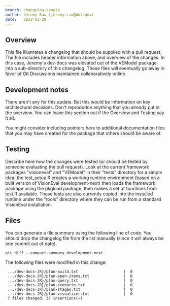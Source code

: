 ```yaml
---
branch: changelog-sample
author: Jeremy Raw (jeremy.raw@dot.gov)
date:   2022-01-28
---
```


## Overview

This file illustrates a changelog that should be supplied with a pull request. The file includes
header information above, and overview of the changes. In this case, Jeremy's dev-docs was elevated
out of the VEModel package into a sub-directory of this changelog. Those files will eventually go
away in favor of Git Discussions maintained collaboratively online.

## Development notes

There aren't any for this update. But this would be information on key architectural decisions.
Don't reprodudce anything that you already put in the overview. You can leave this section out
if the Overview and Testing say it all.

You might consider including pointers here to additional documentation files that you may have
created for the package that others should be aware of.

## Testing

Describe here how the changes were tested (or should be tested by someone evaluating the pull
request). Look at the current framework packages "visioneval" and "VEModel" in their "tests"
directory for a simple idea: the test_setup.R creates a working runtime environment (based on a
built version of VisionEval development-next) then loads the framework package using the pkgload
package, then makes a set of functions from test.R available. Those tests are also currently
copied into the installed runtime under the "tools" directory where they can be run from a
standard VisionEval installation.

## Files

You can generate a file summary using the following line of code. You should drop the
changelog file from the list manually (since it will always be one commit out of date).

```
git diff --compact-summary development-next
```

The following files were modified in this change:
```
 .../dev-docs-JR}/plan-build.txt                    |  0
 .../dev-docs-JR}/plan-open-items.txt               |  0
 .../dev-docs-JR}/plan-query.txt                    |  0
 .../dev-docs-JR}/plan-scenario.txt                 |  0
 .../dev-docs-JR}/plan-stages.txt                   |  0
 .../dev-docs-JR}/plan-visualizer.txt               |  0
 7 files changed, 37 insertions(+)
```

